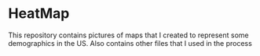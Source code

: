# HeatMap
This repository contains pictures of maps that I created to represent some demographics in the US. Also contains other files that I used in the process
